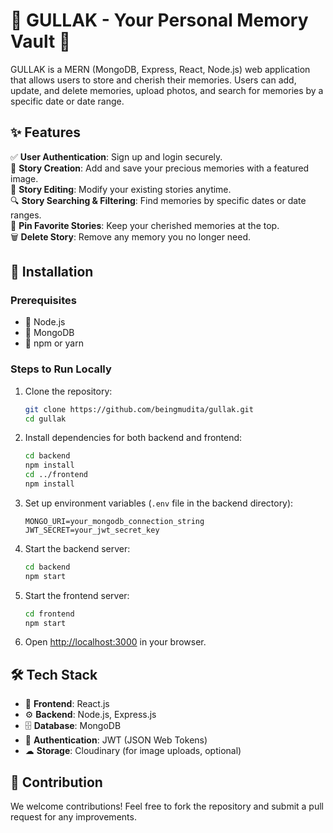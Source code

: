 # 🏺 GULLAK - Your Personal Memory Vault 🏺

GULLAK is a MERN (MongoDB, Express, React, Node.js) web application that allows users to store and cherish their memories. Users can add, update, and delete memories, upload photos, and search for memories by a specific date or date range.

## ✨ Features

✅ **User Authentication**: Sign up and login securely.  
📸 **Story Creation**: Add and save your precious memories with a featured image.  
📝 **Story Editing**: Modify your existing stories anytime.  
🔍 **Story Searching & Filtering**: Find memories by specific dates or date ranges.  
📌 **Pin Favorite Stories**: Keep your cherished memories at the top.  
🗑 **Delete Story**: Remove any memory you no longer need.  

## 🚀 Installation

### Prerequisites
- 📌 Node.js
- 📌 MongoDB
- 📌 npm or yarn

### Steps to Run Locally

1. Clone the repository:
   ```sh
   git clone https://github.com/beingmudita/gullak.git
   cd gullak
   ```

2. Install dependencies for both backend and frontend:
   ```sh
   cd backend
   npm install
   cd ../frontend
   npm install
   ```

3. Set up environment variables (`.env` file in the backend directory):
   ```plaintext
   MONGO_URI=your_mongodb_connection_string
   JWT_SECRET=your_jwt_secret_key
   ```

4. Start the backend server:
   ```sh
   cd backend
   npm start
   ```

5. Start the frontend server:
   ```sh
   cd frontend
   npm start
   ```

6. Open [http://localhost:3000](http://localhost:3000) in your browser.

## 🛠 Tech Stack
- 🎨 **Frontend**: React.js
- ⚙ **Backend**: Node.js, Express.js
- 🗄 **Database**: MongoDB
- 🔐 **Authentication**: JWT (JSON Web Tokens)
- ☁ **Storage**: Cloudinary (for image uploads, optional)

## 🤝 Contribution
We welcome contributions! Feel free to fork the repository and submit a pull request for any improvements.


